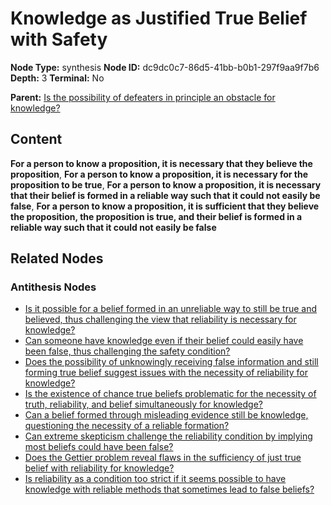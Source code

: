 # Knowledge as Justified True Belief with Safety

**Node Type:** synthesis
**Node ID:** dc9dc0c7-86d5-41bb-b0b1-297f9aa9f7b6
**Depth:** 3
**Terminal:** No

**Parent:** [Is the possibility of defeaters in principle an obstacle for knowledge?](is-the-possibility-of-defeaters-in-principle-an-obstacle-for-knowledge-antithesis-05f8795d-efda-4abb-9a1c-32db2bf70c5b.md)

## Content

**For a person to know a proposition, it is necessary that they believe the proposition**, **For a person to know a proposition, it is necessary for the proposition to be true**, **For a person to know a proposition, it is necessary that their belief is formed in a reliable way such that it could not easily be false**, **For a person to know a proposition, it is sufficient that they believe the proposition, the proposition is true, and their belief is formed in a reliable way such that it could not easily be false**

## Related Nodes

### Antithesis Nodes

- [Is it possible for a belief formed in an unreliable way to still be true and believed, thus challenging the view that reliability is necessary for knowledge?](is-it-possible-for-a-belief-formed-in-an-unreliable-way-to-still-be-true-and-believed-thus-challenging-the-view-that-reliability-is-necessary-for-knowledge-antithesis-f8c111ca-6c54-47f2-9e81-5d02de2b7979.md)
- [Can someone have knowledge even if their belief could easily have been false, thus challenging the safety condition?](can-someone-have-knowledge-even-if-their-belief-could-easily-have-been-false-thus-challenging-the-safety-condition-antithesis-f3b4f269-ca5f-4d9d-9190-387de6f2671a.md)
- [Does the possibility of unknowingly receiving false information and still forming true belief suggest issues with the necessity of reliability for knowledge?](does-the-possibility-of-unknowingly-receiving-false-information-and-still-forming-true-belief-suggest-issues-with-the-necessity-of-reliability-for-knowledge-antithesis-404f9a8a-fc53-4816-8be5-1508f00f36be.md)
- [Is the existence of chance true beliefs problematic for the necessity of truth, reliability, and belief simultaneously for knowledge?](is-the-existence-of-chance-true-beliefs-problematic-for-the-necessity-of-truth-reliability-and-belief-simultaneously-for-knowledge-antithesis-070e3928-ed32-4842-a876-64af40ca605e.md)
- [Can a belief formed through misleading evidence still be knowledge, questioning the necessity of a reliable formation?](can-a-belief-formed-through-misleading-evidence-still-be-knowledge-questioning-the-necessity-of-a-reliable-formation-antithesis-3bd0412f-ad9a-4538-b429-ec307a6ace75.md)
- [Can extreme skepticism challenge the reliability condition by implying most beliefs could have been false?](can-extreme-skepticism-challenge-the-reliability-condition-by-implying-most-beliefs-could-have-been-false-antithesis-67410049-c05d-4c30-b1ed-87bd958a5fd9.md)
- [Does the Gettier problem reveal flaws in the sufficiency of just true belief with reliability for knowledge?](does-the-gettier-problem-reveal-flaws-in-the-sufficiency-of-just-true-belief-with-reliability-for-knowledge-antithesis-dee63b95-0585-4a2e-8733-2b2e504b126b.md)
- [Is reliability as a condition too strict if it seems possible to have knowledge with reliable methods that sometimes lead to false beliefs?](is-reliability-as-a-condition-too-strict-if-it-seems-possible-to-have-knowledge-with-reliable-methods-that-sometimes-lead-to-false-beliefs-antithesis-6d34954d-3b7a-4d89-9bbb-39f3b8568899.md)
